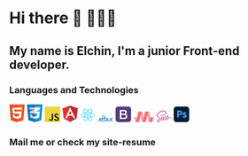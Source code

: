 # Hi there 👋 🙋🏻‍♂️
## My name is Elchin, I'm a junior Front-end developer.
### Languages and Technologies 
![HTML](https://raw.githubusercontent.com/elchinhumbatov/elchinhumbatov/main/icons/html.png)
  ![CSS](https://raw.githubusercontent.com/elchinhumbatov/elchinhumbatov/main/icons/css.png)
  ![Javascript](https://raw.githubusercontent.com/elchinhumbatov/elchinhumbatov/main/icons/js.png)
  ![Angular](https://raw.githubusercontent.com/elchinhumbatov/elchinhumbatov/main/icons/ang.png)
  ![React](https://raw.githubusercontent.com/elchinhumbatov/elchinhumbatov/main/icons/react.png)
  ![AJAX](https://raw.githubusercontent.com/elchinhumbatov/elchinhumbatov/main/icons/ajax.png)
  ![Bootstrap](https://github.com/elchinhumbatov/elchinhumbatov/blob/main/icons/boot.png)
  ![Mat](https://github.com/elchinhumbatov/elchinhumbatov/blob/main/icons/mat.png)
  ![Sass](https://raw.githubusercontent.com/elchinhumbatov/elchinhumbatov/main/icons/sass.png)
  ![PS](https://raw.githubusercontent.com/elchinhumbatov/elchinhumbatov/main/icons/pshop.png) 
### Mail me or check my site-resume

<!--
**elchinhumbatov/elchinhumbatov** is a ✨ _special_ ✨ repository because its `README.md` (this file) appears on your GitHub profile.

Here are some ideas to get you started:

- 🔭 I’m currently working on ...
- 🌱 I’m currently learning ...
- 👯 I’m looking to collaborate on ...
- 🤔 I’m looking for help with ...
- 💬 Ask me about ...
- 📫 How to reach me: ...
- 😄 Pronouns: ...
- ⚡ Fun fact: ...
-->
